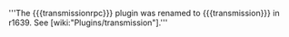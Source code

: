 '''The {{{transmissionrpc}}} plugin was renamed to {{{transmission}}} in r1639.
See [wiki:"Plugins/transmission"].'''